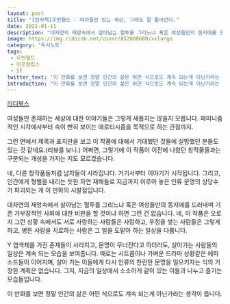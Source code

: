 ```yaml
---
layout: post
title: "[전자책]우먼월드 - 여자들만 있는 세상, 그래도 잘 돌아간다."
date: 2021-01-11
description: "대자연의 재앙속에서 살아남는 혈투를 그리느냐 혹은 여성들만의 동지애를 드러내며 기존 가부장적인 사회에 대한 비판을 할 것이냐 하면 그런 건 없습니다."
image: https://img.ridicdn.net/cover/852000680/xxlarge
category: '독서노트'
tags: 
 - 우먼월드
 - 아포칼립스
 - SF
twitter_text: '이 만화를 보면 정말 인간의 삶은 어떤 식으로도 계속 되는게 아닌가라는 생각이 듭니다.'
introduction: "이 만화를 보면 정말 인간의 삶은 어떤 식으로도 계속 되는게 아닌가라는 생각이 듭니다."
---
```


[리디북스](https://ridibooks.com/books/852000680)

여성들만 존재하는 세상에 대한 이야기들은 그렇게 새롭지는 않을지 모릅니다. 페미니즘적인 시각에서부터 속이 빤히 보이는 애로티시즘을 목적으로 하는 관점까지.

그런 면에서 제목과 표지만을 보고 이 작품에 대해서 기대했던 것들에 실망했던 분들도 있는 것 같네요.(리뷰를 보니.) 어쩌면, 그렇기에 이 작품이 이전에 나왔던 창작물들과는 구분되는 개성을 가지는 지도 모르겠습니다.

네, 다른 창작품들처럼 남자들이 사라집니다. 거기서부터 이야기가 시작됩니다. 그리고, 인간에게 형벌을 내리는 듯한 자연 재해들로 지금까지 이루어 놓은 인류 문명의 상당수가 파괴되는 게 이 만화의 시발점입니다.

대자연의 재앙속에서 살아남는 혈투를 그리느냐 혹은 여성들만의 동지애를 드러내며 기존 가부장적인 사회에 대한 비판을 할 것이냐 하면 그런 건 없습니다. 네, 이 작품은 오로지 그런 상황 속에서도 서로 사랑하는 사람들은 사랑하고, 우정을 쌓는 사람들은 그렇게 하고, 병든 사람을 치료하는 사람은 그 일을 도맡아 하는 일상을 다룹니다.

Y 염색체를 가진 존재들이 사라지고, 문명이 무너진다고 하더라도, 살아가는 사람들의 일상은 계속 되는 모습을 보여줍니다. 때로는 시트콤이나 가벼운 드라마 상황같은 에피소드들이 이어지며, 살아 가는 이들에게 다시 인류의 찬란한 문명을 일으키자는 식의 거창한 계획은 없습니다. 그저, 지금의 일상에서 소소하게 같이 있는 이들과 나누고 즐기는 모습들입니다. 

이 만화를 보면 정말 인간의 삶은 어떤 식으로도 계속 되는게 아닌가라는 생각이 듭니다.